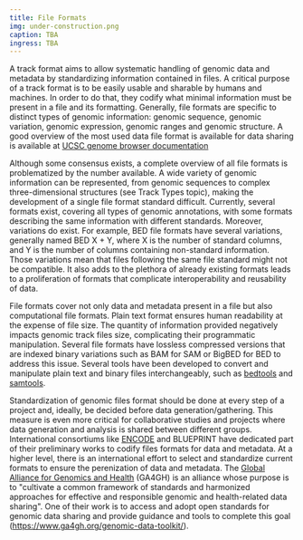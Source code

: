 ```yaml
---
title: File Formats
img: under-construction.png
caption: TBA 
ingress: TBA
---
```

A track format aims to allow systematic handling of genomic data and metadata by standardizing information contained in files. A critical purpose of a track format is to be easily usable and sharable by humans and machines. In order to do that, they codify what minimal information must be present in a file and its formatting. 
Generally, file formats are specific to distinct types of genomic information: genomic sequence, genomic variation, genomic expression, genomic ranges and genomic structure. A good overview of the most used data file format is available for data sharing is available at [UCSC genome browser documentation](https://genome.ucsc.edu/FAQ/FAQformat.html#format1)

Although some consensus exists, a complete overview of all file formats is problematized by the number available. A wide variety of genomic information can be represented, from genomic sequences to complex three-dimensional structures (see Track Types topic), making the development of a single file format standard difficult. Currently, several formats exist, covering all types of genomic annotations, with some formats describing the same information with different standards. Moreover, variations do exist. For example, BED file formats have several variations, generally named BED X + Y, where X is the number of standard columns, and Y is the number of columns containing non-standard information. Those variations mean that files following the same file standard might not be compatible. It also adds to the plethora of already existing formats leads to a proliferation of formats that complicate interoperability and reusability of data. 

File formats cover not only data and metadata present in a file but also computational file formats. Plain text format ensures human readability at the expense of file size. The quantity of information provided negatively impacts genomic track files size, complicating their programmatic manipulation. Several file formats have lossless compressed versions that are indexed binary variations such as BAM for SAM or BigBED for BED to address this issue. Several tools have been developed to convert and manipulate plain text and binary files interchangeably, such as [bedtools](https://bedtools.readthedocs.io) and [samtools](http://samtools.sourceforge.net).

Standardization of genomic files format should be done at every step of a project and, ideally, be decided before data generation/gathering. This measure is even more critical for collaborative studies and projects where data generation and analysis is shared between different groups. International consortiums like [ENCODE](https://www.encodeproject.org/help/file-formats/) and BLUEPRINT have dedicated part of their preliminary works to codify files formats for data and metadata. At a higher level, there is an international effort to select and standardize current formats to ensure the perenization of data and metadata. The [Global Alliance for Genomics and Health](https://www.ga4gh.org) (GA4GH) is an alliance whose purpose is to "cultivate a common framework of standards and harmonized approaches for effective and responsible genomic and health-related data sharing". One of their work is to access and adopt open standards for genomic data sharing and provide guidance and tools to complete this goal (https://www.ga4gh.org/genomic-data-toolkit/). 
